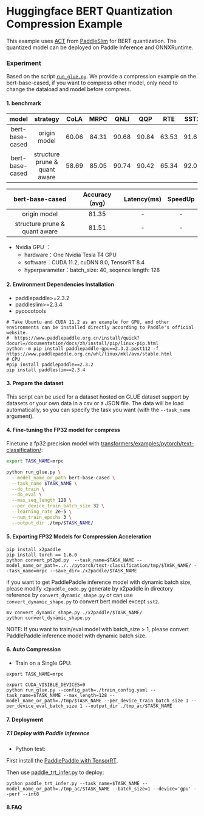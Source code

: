 # Huggingface BERT Quantization Compression Example

This example uses [ACT](https://github.com/PaddlePaddle/PaddleSlim/tree/develop/example/auto_compression) from [PaddleSlim](https://github.com/PaddlePaddle/PaddleSlim) for BERT quantization.
The quantized model can be deployed on Paddle Inference and ONNXRuntime.

### Experiment

Based on the script [`run_glue.py`](https://github.com/huggingface/transformers/blob/main/examples/research_projects/auto-compression/run_glue.py).
We provide a compression example on the bert-base-cased, if you want to compress other model, only need to change the dataload and model before compress.

#### 1. benchmark

| model | strategy | CoLA | MRPC | QNLI | QQP | RTE | SST2  | STSB  | AVG |
|:------:|:------:|:------:|:------:|:-----------:|:------:|:------:|:------:|:------:|:------:|
| bert-base-cased | origin model | 60.06 | 84.31 | 90.68 | 90.84 | 63.53 | 91.63  | 88.46 |  81.35  |
| bert-base-cased | structure prune & quant aware | 58.69 | 85.05 | 90.74 | 90.42 | 65.34 | 92.08 | 88.22 |  81.51 |

|  bert-base-cased | Accuracy（avg） | Latency(ms) | SpeedUp |
|:-------:|:----------:|:------------:| :------:|
| origin model |  81.35 | - | - |
| structure prune & quant aware |  81.51 | - | - |

- Nvidia GPU ：
  - hardware：One Nvidia Tesla T4 GPU
  - software：CUDA 11.2, cuDNN 8.0, TensorRT 8.4
  - hyperparameter：batch_size: 40, seqence length: 128


#### 2. Environment Dependencies Installation

- paddlepaddle>=2.3.2
- paddleslim>=2.3.4
- pycocotools

```shell
# Take Ubuntu and CUDA 11.2 as an example for GPU, and other environments can be installed directly according to Paddle's official website.
#  https://www.paddlepaddle.org.cn/install/quick?docurl=/documentation/docs/zh/install/pip/linux-pip.html
python -m pip install paddlepaddle-gpu==2.3.2.post112 -f https://www.paddlepaddle.org.cn/whl/linux/mkl/avx/stable.html
# CPU
#pip install paddlepaddle==2.3.2
pip install paddleslim==2.3.4
```

#### 3. Prepare the dataset
This script can be used for a dataset hosted on GLUE dataset support by datasets or your own data in a csv or a JSON file. The data will be load automatically, so you can specify the task you want (with the ``--task_name`` argument).

#### 4. Fine-tuning the FP32 model for compress
Finetune a fp32 precision model with [transformers/examples/pytorch/text-classification/](../../pytorch/text-classification/):

```bash
export TASK_NAME=mrpc

python run_glue.py \
  --model_name_or_path bert-base-cased \
  --task_name $TASK_NAME \
  --do_train \
  --do_eval \
  --max_seq_length 128 \
  --per_device_train_batch_size 32 \
  --learning_rate 2e-5 \
  --num_train_epochs 3 \
  --output_dir ./tmp/$TASK_NAME/
```

#### 5. Exporting FP32 Models for Compression Acceleration
```
pip install x2paddle
pip install torch == 1.6.0
python convert_pt2pd.py  --task_name=$TASK_NAME --model_name_or_path=../../pytorch/text-classification/tmp/$TASK_NAME/ --task_name=mrpc --save_dir=./x2paddle/$TASK_NAME
```

if you want to get PaddlePaddle inference model with dynamic batch size, please modify ```x2paddle_code.py``` generate by x2paddle in directory reference by ```convert_dynamic_shape.py``` or can use ```convert_dynamic_shape.py``` to convert bert model except ```sst2```.
```
mv convert_dynamic_shape.py ./x2paddle/$TASK_NAME/
python convert_dynamic_shape.py
```

NOTE: If you want to train/eval model with batch_size > 1, please convert PaddlePaddle inference model with dynamic batch size.

#### 6. Auto Compression

- Train on a Single GPU:
```
export TASK_NAME=mrpc

export CUDA_VISIBLE_DEVICES=0
python run_glue.py --config_path=./train_config.yaml --task_name=$TASK_NAME --max_length=128 --model_name_or_path=./tmp/$TASK_NAME --per_device_train_batch_size 1 --per_device_eval_batch_size 1 --output_dir ./tmp_ac/$TASK_NAME 
```

#### 7. Deployment

##### 7.1 Deploy with Paddle Inference

- Python test:

First install the [PaddlePaddle with TensorRT](https://www.paddlepaddle.org.cn/inference/v2.3/user_guides/download_lib.html#python).

Then use [paddle_trt_infer.py](./paddle_trt_infer.py) to deploy:
```shell
python paddle_trt_infer.py --task_name=$TASK_NAME --model_name_or_path=./tmp_ac/$TASK_NAME --batch_size=1 --device='gpu' --perf --int8
```

#### 8.FAQ

